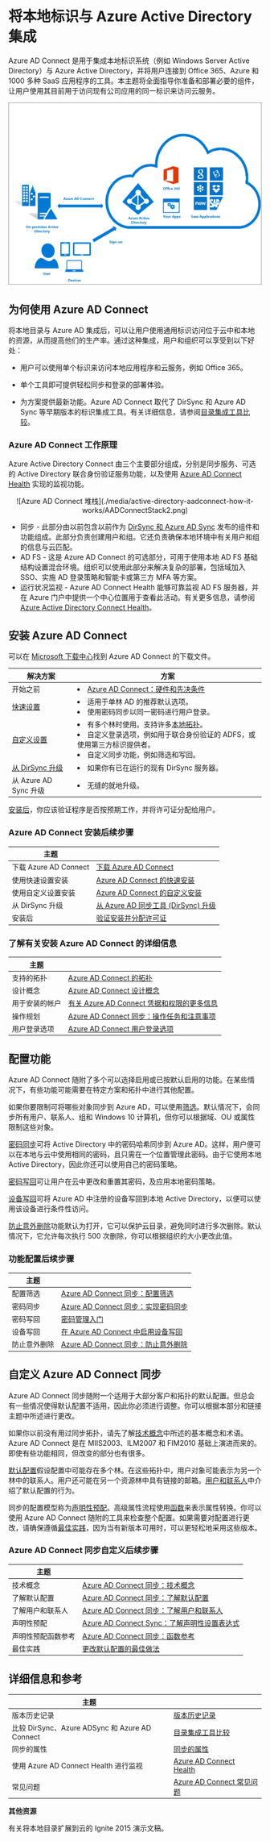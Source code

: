 <properties 
	pageTitle="Azure AD Connect：将本地标识与 Azure Active Directory 集成 | Windows Azure" 
	description="本页介绍 Azure AD Connect 是什么，以及为何要使用它。" 
	services="active-directory" 
	documentationCenter="" 
	authors="andkjell"
	manager="stevenpo" 
	editor="curtand"/>

<tags 
	ms.service="active-directory" 
	ms.date="12/02/2015"
	wacn.date="01/29/2016"/>


# 将本地标识与 Azure Active Directory 集成
Azure AD Connect 是用于集成本地标识系统（例如 Windows Server Active Directory）与 Azure Active Directory，并将用户连接到 Office 365、Azure 和 1000 多种 SaaS 应用程序的工具。本主题将全面指导你准备和部署必要的组件，让用户使用其目前用于访问现有公司应用的同一标识来访问云服务。

![什么是 Azure AD Connect](./media/active-directory-aadconnect/arch.png)

## 为何使用 Azure AD Connect
将本地目录与 Azure AD 集成后，可以让用户使用通用标识访问位于云中和本地的资源，从而提高他们的生产率。通过这种集成，用户和组织可以享受到以下好处：

- 用户可以使用单个标识来访问本地应用程序和云服务，例如 Office 365。

- 单个工具即可提供轻松同步和登录的部署体验。

- 为方案提供最新功能。Azure AD Connect 取代了 DirSync 和 Azure AD Sync 等早期版本的标识集成工具。有关详细信息，请参阅[目录集成工具比较](/documentation/articles/active-directory-aadconnect-get-started-tools-comparison)。


### Azure AD Connect 工作原理

Azure Active Directory Connect 由三个主要部分组成，分别是同步服务、可选的 Active Directory 联合身份验证服务功能，以及使用 [Azure AD Connect Health](/documentation/articles/active-directory-aadconnect-health) 实现的监视功能。

<center>![Azure AD Connect 堆栈](./media/active-directory-aadconnect-how-it-works/AADConnectStack2.png) </center>

- 同步 - 此部分由以前包含以前作为 [DirSync 和 Azure AD Sync](/documentation/articles/active-directory-aadconnect-get-started-tools-comparison) 发布的组件和功能组成。此部分负责创建用户和组。它还负责确保本地环境中有关用户和组的信息与云匹配。
- AD FS - 这是 Azure AD Connect 的可选部分，可用于使用本地 AD FS 基础结构设置混合环境。组织可以使用此部分来解决复杂的部署，包括域加入 SSO、实施 AD 登录策略和智能卡或第三方 MFA 等方案。
- 运行状况监视 - Azure AD Connect Health 能够可靠监视 AD FS 服务器，并在 Azure 门户中提供一个中心位置用于查看此活动。有关更多信息，请参阅 [Azure Active Directory Connect Health](/documentation/articles/active-directory-aadconnect-health)。

## 安装 Azure AD Connect

可以在 [Microsoft 下载中心](http://go.microsoft.com/fwlink/?LinkId=615771)找到 Azure AD Connect 的下载文件。


| 解决方案 | 方案 |
| ----- | ----- |
| 开始之前 | <li>[Azure AD Connect：硬件和先决条件](/documentation/articles/active-directory-aadconnect-prerequisites)</li> |
| [快速设置](/documentation/articles/active-directory-aadconnect-get-started-express) | <li>适用于单林 AD 的推荐默认选项。</li> <li>使用密码同步以同一密码进行用户登录。</li>
| [自定义设置](/documentation/articles/active-directory-aadconnect-get-started-custom) | <li>有多个林时使用。支持许多[本地拓扑](/documentation/articles/active-directory-aadconnect-topologies)。</li> <li>自定义登录选项，例如用于联合身份验证的 ADFS，或使用第三方标识提供者。</li> <li>自定义同步功能，例如筛选和写回。</li>
| [从 DirSync 升级](/documentation/articles/active-directory-aadconnect-dirsync-upgrade-get-started) | <li>如果你有已在运行的现有 DirSync 服务器。</li>
| 从 Azure AD Sync 升级 | <li>无缝的就地升级。</li>


[安装后](/documentation/articles/active-directory-aadconnect-whats-next)，你应该验证程序是否按预期工作，并将许可证分配给用户。

### Azure AD Connect 安装后续步骤

| 主题 | |
| --------- | --------- |
| 下载 Azure AD Connect | [下载 Azure AD Connect](http://go.microsoft.com/fwlink/?LinkId=615771) |
| 使用快速设置安装 | [Azure AD Connect 的快速安装](/documentation/articles/active-directory-aadconnect-get-started-express) |
| 使用自定义设置安装 | [Azure AD Connect 的自定义安装](/documentation/articles/active-directory-aadconnect-get-started-custom) |
| 从 DirSync 升级 | [从 Azure AD 同步工具 (DirSync) 升级](/documentation/articles/active-directory-aadconnect-dirsync-upgrade-get-started) |
| 安装后 | [验证安装并分配许可证](/documentation/articles/active-directory-aadconnect-whats-next) |

### 了解有关安装 Azure AD Connect 的详细信息

| 主题 | |
| --------- | --------- |
| 支持的拓扑 | [Azure AD Connect 的拓扑](/documentation/articles/active-directory-aadconnect-topologies) |
| 设计概念 | [Azure AD Connect 设计概念](/documentation/articles/active-directory-aadconnect-design-concepts) |
| 用于安装的帐户 | [有关 Azure AD Connect 凭据和权限的更多信息](/documentation/articles/active-directory-aadconnect-accounts-permissions) |
| 操作规划 | [Azure AD Connect 同步：操作任务和注意事项](/documentation/articles/active-directory-aadconnectsync-operations) |
| 用户登录选项 | [Azure AD Connect 用户登录选项](/documentation/articles/active-directory-aadconnect-user-signin) |

## 配置功能
Azure AD Connect 随附了多个可以选择启用或已按默认启用的功能。在某些情况下，有些功能可能需要在特定方案和拓扑中进行其他配置。

如果你要限制可将哪些对象同步到 Azure AD，可以使用[筛选](/documentation/articles/active-directory-aadconnectsync-configure-filtering)。默认情况下，会同步所有用户、联系人、组和 Windows 10 计算机，但你可以根据域、OU 或属性限制这些对象。

[密码同步](/documentation/articles/active-directory-aadconnectsync-implement-password-synchronization)可将 Active Directory 中的密码哈希同步到 Azure AD。这样，用户便可以在本地与云中使用相同的密码，且只需在一个位置管理此密码。由于它使用本地 Active Directory，因此你还可以使用自己的密码策略。

[密码写回](/documentation/articles/active-directory-passwords-getting-started)可让用户在云中更改和重置其密码，及应用本地密码策略。

[设备写回](/documentation/articles/active-directory-aadconnect-get-started-custom-device-writeback)可将 Azure AD 中注册的设备写回到本地 Active Directory，以便可以使用该设备进行条件性访问。

[防止意外删除](/documentation/articles/active-directory-aadconnectsync-feature-prevent-accidental-deletes)功能默认为打开，它可以保护云目录，避免同时进行多次删除。默认情况下，它允许每次执行 500 次删除，你可以根据组织的大小更改此值。

### 功能配置后续步骤

| 主题 | |
| --------- | --------- |
| 配置筛选 | [Azure AD Connect 同步：配置筛选](/documentation/articles/active-directory-aadconnectsync-configure-filtering) |
| 密码同步 | [Azure AD Connect 同步：实现密码同步](/documentation/articles/active-directory-aadconnectsync-implement-password-synchronization) |
| 密码写回 | [密码管理入门](/documentation/articles/active-directory-passwords-getting-started) |
| 设备写回 | [在 Azure AD Connect 中启用设备写回](/documentation/articles/active-directory-aadconnect-get-started-custom-device-writeback) |
| 防止意外删除 | [Azure AD Connect 同步：防止意外删除](/documentation/articles/active-directory-aadconnectsync-feature-prevent-accidental-deletes) |

## 自定义 Azure AD Connect 同步
Azure AD Connect 同步随附一个适用于大部分客户和拓扑的默认配置。但总会有一些情况使得默认配置不适用，因此你必须进行调整。你可以根据本部分和链接主题中所述进行更改。

如果你以前没有用过同步拓扑，请先了解[技术概念](/documentation/articles/active-directory-aadconnect-technical-concepts)中所述的基本概念和术语。Azure AD Connect 是在 MIIS2003、ILM2007 和 FIM2010 基础上演进而来的。即使有些功能相同，但改变的部分也有很多。

[默认配置](active-directory-aadconnectsync-understanding-default-configuration.md)假设配置中可能存在多个林。在这些拓扑中，用户对象可能表示为另一个林中的联系人。用户还可能在另一个资源林中具有链接的邮箱。[用户和联系人](/documentation/articles/active-directory-aadconnectsync-understanding-users-and-contacts)中介绍了默认配置的行为。

同步的配置模型称为[声明性预配](/documentation/articles/active-directory-aadconnectsync-understanding-declarative-provisioning-expressions)。高级属性流程使用[函数](/documentation/articles/active-directory-aadconnectsync-functions-reference)来表示属性转换。你可以使用 Azure AD Connect 随附的工具来检查整个配置。如果需要对配置进行更改，请确保遵循[最佳实践](/documentation/articles/active-directory-aadconnectsync-best-practices-changing-default-configuration)，因为当有新版本可用时，可以更轻松地采用这些版本。

### Azure AD Connect 同步自定义后续步骤

| 主题 | |
| --------- | --------- |
| 技术概念 | [Azure AD Connect 同步：技术概念](/documentation/articles/active-directory-aadconnect-technical-concepts) |
| 了解默认配置 | [Azure AD Connect 同步：了解默认配置](/documentation/articles/active-directory-aadconnectsync-understanding-default-configuration) |
| 了解用户和联系人 | [Azure AD Connect 同步：了解用户和联系人](/documentation/articles/active-directory-aadconnectsync-understanding-users-and-contacts) |
| 声明性预配 | [Azure AD Connect Sync：了解声明性设置表达式](/documentation/articles/active-directory-aadconnectsync-understanding-declarative-provisioning-expressions) |
| 声明性预配函数参考 | [Azure AD Connect 同步：函数参考](/documentation/articles/active-directory-aadconnectsync-functions-reference) |
| 最佳实践 | [更改默认配置的最佳做法](/documentation/articles/active-directory-aadconnectsync-best-practices-changing-default-configuration) |

## 详细信息和参考

| 主题 | |
| --------- | --------- |
| 版本历史记录 | [版本历史记录](/documentation/articles/active-directory-aadconnect-version-history) |
| 比较 DirSync、Azure ADSync 和 Azure AD Connect | [目录集成工具比较](/documentation/articles/active-directory-aadconnect-get-started-tools-comparison) |
| 同步的属性 | [同步的属性](/documentation/articles/active-directory-aadconnectsync-attributes-synchronized) |
| 使用 Azure AD Connect Health 进行监视 | [Azure AD Connect Health](/documentation/articles/active-directory-aadconnect-health) |
| 常见问题 | [Azure AD Connect 常见问题](/documentation/articles/active-directory-aadconnect-faq) |



**其他资源**


有关将本地目录扩展到云的 Ignite 2015 演示文稿。

<!---HONumber=Mooncake_0118_2016-->
